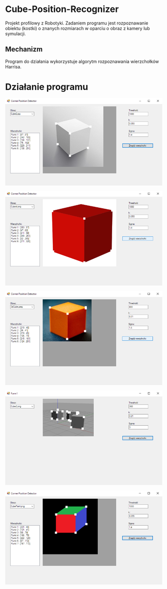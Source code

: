 # Cube-Position-Recognizer

Projekt profilowy z Robotyki. Zadaniem programu jest rozpoznawanie obiektu (kostki) o znanych rozmiarach w oparciu o obraz z kamery lub symulacji.

## Mechanizm

Program do działania wykorzystuje algorytm rozpoznawania wierzchołków Harrisa.

# Działanie programu
![White Cube](https://github.com/scooon/Cube-Position-Recognizer/blob/master/Cube%20Position%20Recognizer/Screenshots/whiteCube.png)

![Red Cube](https://github.com/scooon/Cube-Position-Recognizer/blob/master/Cube%20Position%20Recognizer/Screenshots/redCube.png)

![Real Cube](https://github.com/scooon/Cube-Position-Recognizer/blob/master/Cube%20Position%20Recognizer/Screenshots/realCube.png)

![Few Cubes](https://github.com/scooon/Cube-Position-Recognizer/blob/master/Cube%20Position%20Recognizer/Screenshots/fewCubes.png)

![Multi Cube](https://github.com/scooon/Cube-Position-Recognizer/blob/master/Cube%20Position%20Recognizer/Screenshots/multiCube.png)

